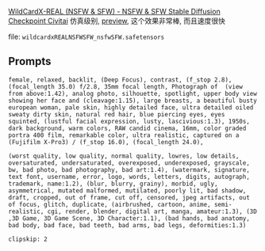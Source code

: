 [WildCardX-REAL (NSFW & SFW) - NSFW & SFW  Stable Diffusion Checkpoint  Civitai](https://civitai.com/models/305314?modelVersionId=342799) 仿真级别, [preview](../../attach/Pasted%20image%2020240306212342.png), 这个效果非常棒, 而且速度很快

file: `wildcardxREALNSFWSFW_nsfwSFW.safetensors`

## Prompts

```
female, relaxed, backlit, (Deep Focus), contrast, (f_stop 2.8), (focal_length 35.0) f/2.8, 35mm focal length, Photograph of  (view from above:1.42), analog photo, silhouette, spotlight, upper body view showing her face and (cleavage:1.15), large breasts, a beautiful busty european woman, pale skin, highly detailed face, ultra detailed oiled sweaty dirty skin, natural red hair, blue piercing eyes, eyes squinted, (lustful facial expression, lusty, lascivious:1.3), 1950s, dark background, warm colors, RAW candid cinema, 16mm, color graded portra 400 film, remarkable color, ultra realistic, captured on a (Fujifilm X-Pro3) / (f_stop 16.0), (focal_length 24.0),

(worst quality, low quality, normal quality, lowres, low details, oversaturated, undersaturated, overexposed, underexposed, grayscale, bw, bad photo, bad photography, bad art:1.4), (watermark, signature, text font, username, error, logo, words, letters, digits, autograph, trademark, name:1.2), (blur, blurry, grainy), morbid, ugly, asymmetrical, mutated malformed, mutilated, poorly lit, bad shadow, draft, cropped, out of frame, cut off, censored, jpeg artifacts, out of focus, glitch, duplicate, (airbrushed, cartoon, anime, semi-realistic, cgi, render, blender, digital art, manga, amateur:1.3), (3D ,3D Game, 3D Game Scene, 3D Character:1.1), (bad hands, bad anatomy, bad body, bad face, bad teeth, bad arms, bad legs, deformities:1.3)

clipskip: 2
```